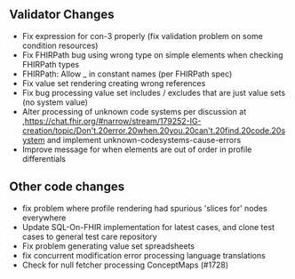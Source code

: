 ## Validator Changes

* Fix expression for con-3 properly (fix validation problem on some condition resources)
* Fix FHIRPath bug using wrong type on simple elements when checking FHIRPath types
* FHIRPath: Allow _ in constant names (per FHIRPath spec)
* Fix value set rendering creating wrong references
* Fix bug processing value set includes / excludes that are just value sets (no system value)
* Alter processing of unknown code systems per discussion at ,https://chat.fhir.org/#narrow/stream/179252-IG-creation/topic/Don't.20error.20when.20you.20can't.20find.20code.20system and implement unknown-codesystems-cause-errors
* Improve message for when elements are out of order in profile differentials


## Other code changes

* fix problem where profile rendering had spurious 'slices for' nodes everywhere
* Update SQL-On-FHIR implementation for latest cases, and clone test cases to general test care repository
* Fix problem generating value set spreadsheets
* fix concurrent modification error processing language translations
* Check for null fetcher processing ConceptMaps (#1728)
